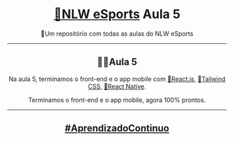 <h1 align="center"><a href="https://app.rocketseat.com.br/event/nlw-09/ignite/aula-5">🚀NLW eSports</a> Aula 5</h1>
<p align="center">📂Um repositório com todas as aulas do NLW eSports</p>

---

<h2 align="center">👨‍💻Aula 5</h2>
<p align="center">
Na aula 5, terminamos o front-end e o app mobile com <a href="https://pt-br.reactjs.org">🧪React.js</a>, <a href="https://tailwindcss.com">🎨Tailwind CSS</a>, <a href="https://reactnative.dev">📱React Native</a>.
</p>
<p align="center">
Terminamos o front-end e o app mobile, agora 100% prontos.
</p>

---

<h2 align="center"><a href="https://app.rocketseat.com.br/event/nlw-09/ignite/aula-5">#AprendizadoContinuo</a>
</h2>
